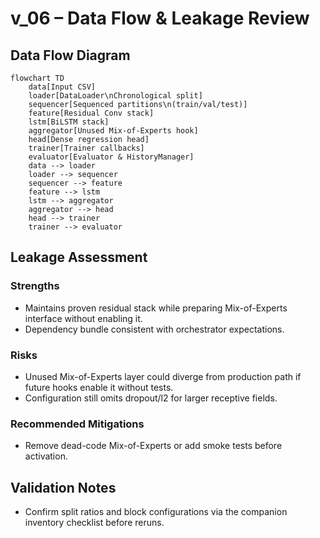 # v_06 – Data Flow & Leakage Review

## Data Flow Diagram

```mermaid
flowchart TD
    data[Input CSV]
    loader[DataLoader\nChronological split]
    sequencer[Sequenced partitions\n(train/val/test)]
    feature[Residual Conv stack]
    lstm[BiLSTM stack]
    aggregator[Unused Mix-of-Experts hook]
    head[Dense regression head]
    trainer[Trainer callbacks]
    evaluator[Evaluator & HistoryManager]
    data --> loader
    loader --> sequencer
    sequencer --> feature
    feature --> lstm
    lstm --> aggregator
    aggregator --> head
    head --> trainer
    trainer --> evaluator
```

## Leakage Assessment

### Strengths
- Maintains proven residual stack while preparing Mix-of-Experts interface without enabling it.
- Dependency bundle consistent with orchestrator expectations.

### Risks
- Unused Mix-of-Experts layer could diverge from production path if future hooks enable it without tests.
- Configuration still omits dropout/l2 for larger receptive fields.

### Recommended Mitigations
- Remove dead-code Mix-of-Experts or add smoke tests before activation.

## Validation Notes
- Confirm split ratios and block configurations via the companion inventory checklist before reruns.
